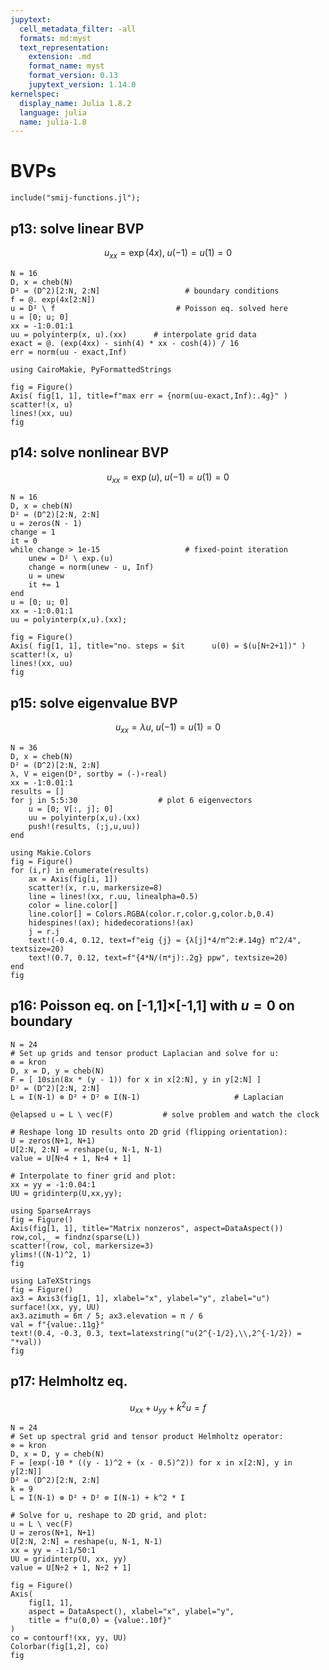 ```yaml
---
jupytext:
  cell_metadata_filter: -all
  formats: md:myst
  text_representation:
    extension: .md
    format_name: myst
    format_version: 0.13
    jupytext_version: 1.14.0
kernelspec:
  display_name: Julia 1.8.2
  language: julia
  name: julia-1.8
---
```


# BVPs

```{code-cell}
include("smij-functions.jl");
```

## p13: solve linear BVP 

$$u_{xx} = \exp(4x),\; u(-1)=u(1)=0$$

```{code-cell}
N = 16
D, x = cheb(N)
D² = (D^2)[2:N, 2:N]                   # boundary conditions
f = @. exp(4x[2:N])
u = D² \ f                           # Poisson eq. solved here
u = [0; u; 0]
xx = -1:0.01:1
uu = polyinterp(x, u).(xx)      # interpolate grid data
exact = @. (exp(4xx) - sinh(4) * xx - cosh(4)) / 16
err = norm(uu - exact,Inf)
```

```{code-cell}
using CairoMakie, PyFormattedStrings

fig = Figure()
Axis( fig[1, 1], title=f"max err = {norm(uu-exact,Inf):.4g}" )
scatter!(x, u)
lines!(xx, uu) 
fig
```

## p14: solve nonlinear BVP 

$$u_{xx} = \exp(u),\; u(-1)=u(1)=0$$

```{code-cell}
N = 16
D, x = cheb(N)
D² = (D^2)[2:N, 2:N]
u = zeros(N - 1)
change = 1
it = 0
while change > 1e-15                   # fixed-point iteration
    unew = D² \ exp.(u)
    change = norm(unew - u, Inf)
    u = unew
    it += 1
end
u = [0; u; 0]
xx = -1:0.01:1
uu = polyinterp(x,u).(xx);
```

```{code-cell}
fig = Figure()
Axis( fig[1, 1], title="no. steps = $it      u(0) = $(u[N÷2+1])" )
scatter!(x, u)
lines!(xx, uu)
fig
```

## p15: solve eigenvalue BVP 

$$u_{xx} = \lambda u, \; u(-1)=u(1)=0$$

```{code-cell}
N = 36
D, x = cheb(N)
D² = (D^2)[2:N, 2:N]
λ, V = eigen(D², sortby = (-)∘real)
xx = -1:0.01:1
results = []
for j in 5:5:30                  # plot 6 eigenvectors
    u = [0; V[:, j]; 0]
    uu = polyinterp(x,u).(xx)
    push!(results, (;j,u,uu))
end
```

```{code-cell}
using Makie.Colors
fig = Figure()
for (i,r) in enumerate(results)
    ax = Axis(fig[i, 1])
    scatter!(x, r.u, markersize=8)
    line = lines!(xx, r.uu, linealpha=0.5)
    color = line.color[]
    line.color[] = Colors.RGBA(color.r,color.g,color.b,0.4)
    hidespines!(ax); hidedecorations!(ax)
    j = r.j
    text!(-0.4, 0.12, text=f"eig {j} = {λ[j]*4/π^2:#.14g} π^2/4", textsize=20)
    text!(0.7, 0.12, text=f"{4*N/(π*j):.2g} ppw", textsize=20)
end
fig
```

## p16: Poisson eq. on [-1,1]×[-1,1] with $u=0$ on boundary

```{code-cell}
N = 24
# Set up grids and tensor product Laplacian and solve for u:
⊗ = kron
D, x = D, y = cheb(N)
F = [ 10sin(8x * (y - 1)) for x in x[2:N], y in y[2:N] ]
D² = (D^2)[2:N, 2:N]
L = I(N-1) ⊗ D² + D² ⊗ I(N-1)                     # Laplacian

@elapsed u = L \ vec(F)           # solve problem and watch the clock

# Reshape long 1D results onto 2D grid (flipping orientation):
U = zeros(N+1, N+1)
U[2:N, 2:N] = reshape(u, N-1, N-1)
value = U[N÷4 + 1, N÷4 + 1]

# Interpolate to finer grid and plot:
xx = yy = -1:0.04:1
UU = gridinterp(U,xx,yy);
```

```{code-cell}
using SparseArrays
fig = Figure()
Axis(fig[1, 1], title="Matrix nonzeros", aspect=DataAspect())
row,col,_ = findnz(sparse(L))
scatter!(row, col, markersize=3)
ylims!((N-1)^2, 1)
fig
```

```{code-cell}
using LaTeXStrings
fig = Figure()
ax3 = Axis3(fig[1, 1], xlabel="x", ylabel="y", zlabel="u")
surface!(xx, yy, UU)
ax3.azimuth = 6π / 5; ax3.elevation = π / 6
val = f"{value:.11g}"
text!(0.4, -0.3, 0.3, text=latexstring("u(2^{-1/2},\\,2^{-1/2}) = "*val))
fig
```

## p17: Helmholtz eq. 

$$u_{xx} + u_{yy} + k^2 u = f$$

```{code-cell}
N = 24
# Set up spectral grid and tensor product Helmholtz operator:
⊗ = kron
D, x = D, y = cheb(N)
F = [exp(-10 * ((y - 1)^2 + (x - 0.5)^2)) for x in x[2:N], y in y[2:N]]
D² = (D^2)[2:N, 2:N]
k = 9
L = I(N-1) ⊗ D² + D² ⊗ I(N-1) + k^2 * I

# Solve for u, reshape to 2D grid, and plot:
u = L \ vec(F)
U = zeros(N+1, N+1)
U[2:N, 2:N] = reshape(u, N-1, N-1)
xx = yy = -1:1/50:1
UU = gridinterp(U, xx, yy)
value = U[N÷2 + 1, N÷2 + 1]
```

```{code-cell}
fig = Figure()
Axis(
    fig[1, 1], 
    aspect = DataAspect(), xlabel="x", ylabel="y", 
    title = f"u(0,0) = {value:.10f}"
)
co = contourf!(xx, yy, UU)
Colorbar(fig[1,2], co)
fig
```
